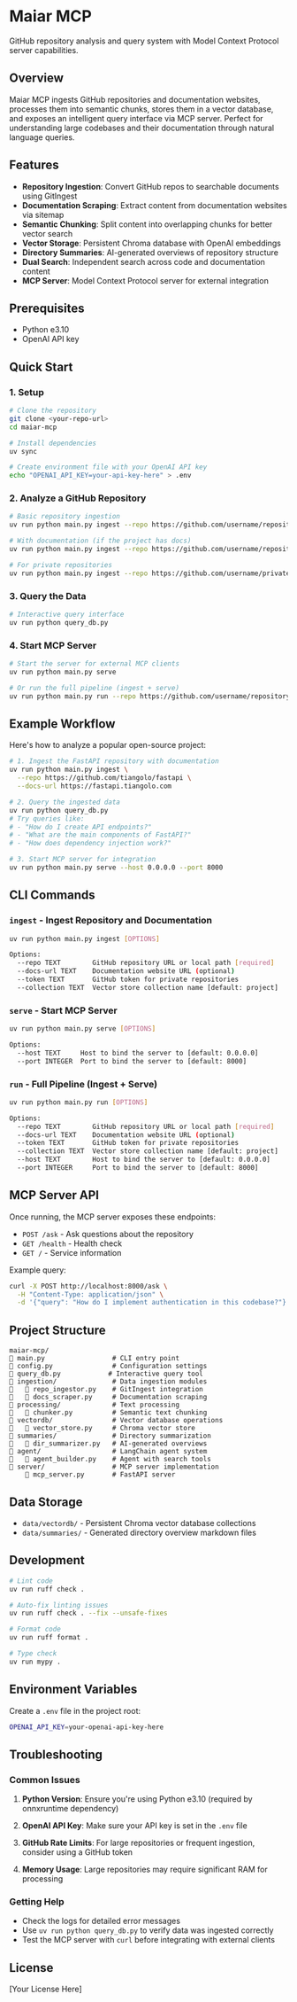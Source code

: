 # Maiar MCP

GitHub repository analysis and query system with Model Context Protocol server capabilities.

## Overview

Maiar MCP ingests GitHub repositories and documentation websites, processes them into semantic chunks, stores them in a vector database, and exposes an intelligent query interface via MCP server. Perfect for understanding large codebases and their documentation through natural language queries.

## Features

- **Repository Ingestion**: Convert GitHub repos to searchable documents using GitIngest
- **Documentation Scraping**: Extract content from documentation websites via sitemap
- **Semantic Chunking**: Split content into overlapping chunks for better vector search
- **Vector Storage**: Persistent Chroma database with OpenAI embeddings
- **Directory Summaries**: AI-generated overviews of repository structure
- **Dual Search**: Independent search across code and documentation content
- **MCP Server**: Model Context Protocol server for external integration

## Prerequisites

- Python e3.10
- OpenAI API key

## Quick Start

### 1. Setup

```bash
# Clone the repository
git clone <your-repo-url>
cd maiar-mcp

# Install dependencies
uv sync

# Create environment file with your OpenAI API key
echo "OPENAI_API_KEY=your-api-key-here" > .env
```

### 2. Analyze a GitHub Repository

```bash
# Basic repository ingestion
uv run python main.py ingest --repo https://github.com/username/repository

# With documentation (if the project has docs)
uv run python main.py ingest --repo https://github.com/username/repository --docs-url https://docs.example.com

# For private repositories
uv run python main.py ingest --repo https://github.com/username/private-repo --token your-github-token
```

### 3. Query the Data

```bash
# Interactive query interface
uv run python query_db.py
```

### 4. Start MCP Server

```bash
# Start the server for external MCP clients
uv run python main.py serve

# Or run the full pipeline (ingest + serve)
uv run python main.py run --repo https://github.com/username/repository
```

## Example Workflow

Here's how to analyze a popular open-source project:

```bash
# 1. Ingest the FastAPI repository with documentation
uv run python main.py ingest \
  --repo https://github.com/tiangolo/fastapi \
  --docs-url https://fastapi.tiangolo.com

# 2. Query the ingested data
uv run python query_db.py
# Try queries like:
# - "How do I create API endpoints?"
# - "What are the main components of FastAPI?"
# - "How does dependency injection work?"

# 3. Start MCP server for integration
uv run python main.py serve --host 0.0.0.0 --port 8000
```

## CLI Commands

### `ingest` - Ingest Repository and Documentation

```bash
uv run python main.py ingest [OPTIONS]

Options:
  --repo TEXT        GitHub repository URL or local path [required]
  --docs-url TEXT    Documentation website URL (optional)
  --token TEXT       GitHub token for private repositories
  --collection TEXT  Vector store collection name [default: project]
```

### `serve` - Start MCP Server

```bash
uv run python main.py serve [OPTIONS]

Options:
  --host TEXT     Host to bind the server to [default: 0.0.0.0]
  --port INTEGER  Port to bind the server to [default: 8000]
```

### `run` - Full Pipeline (Ingest + Serve)

```bash
uv run python main.py run [OPTIONS]

Options:
  --repo TEXT        GitHub repository URL or local path [required]
  --docs-url TEXT    Documentation website URL (optional)
  --token TEXT       GitHub token for private repositories
  --collection TEXT  Vector store collection name [default: project]
  --host TEXT        Host to bind the server to [default: 0.0.0.0]
  --port INTEGER     Port to bind the server to [default: 8000]
```

## MCP Server API

Once running, the MCP server exposes these endpoints:

- `POST /ask` - Ask questions about the repository
- `GET /health` - Health check
- `GET /` - Service information

Example query:
```bash
curl -X POST http://localhost:8000/ask \
  -H "Content-Type: application/json" \
  -d '{"query": "How do I implement authentication in this codebase?"}'
```

## Project Structure

```
maiar-mcp/
   main.py                 # CLI entry point
   config.py               # Configuration settings
   query_db.py            # Interactive query tool
   ingestion/              # Data ingestion modules
      repo_ingestor.py    # GitIngest integration
      docs_scraper.py     # Documentation scraping
   processing/             # Text processing
      chunker.py          # Semantic text chunking
   vectordb/               # Vector database operations
      vector_store.py     # Chroma vector store
   summaries/              # Directory summarization
      dir_summarizer.py   # AI-generated overviews
   agent/                  # LangChain agent system
      agent_builder.py    # Agent with search tools
   server/                 # MCP server implementation
       mcp_server.py       # FastAPI server
```

## Data Storage

- `data/vectordb/` - Persistent Chroma vector database collections
- `data/summaries/` - Generated directory overview markdown files

## Development

```bash
# Lint code
uv run ruff check .

# Auto-fix linting issues
uv run ruff check . --fix --unsafe-fixes

# Format code
uv run ruff format .

# Type check
uv run mypy .
```

## Environment Variables

Create a `.env` file in the project root:

```bash
OPENAI_API_KEY=your-openai-api-key-here
```

## Troubleshooting

### Common Issues

1. **Python Version**: Ensure you're using Python e3.10 (required by onnxruntime dependency)

2. **OpenAI API Key**: Make sure your API key is set in the `.env` file

3. **GitHub Rate Limits**: For large repositories or frequent ingestion, consider using a GitHub token

4. **Memory Usage**: Large repositories may require significant RAM for processing

### Getting Help

- Check the logs for detailed error messages
- Use `uv run python query_db.py` to verify data was ingested correctly
- Test the MCP server with `curl` before integrating with external clients

## License

[Your License Here]